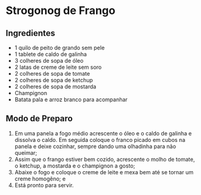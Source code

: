 # Strogonog de Frango

## Ingredientes

- 1 quilo de peito de grando sem pele
- 1 tablete de caldo de galinha
- 3 colheres de sopa de óleo
- 2 latas de creme de leite sem soro
- 2 colheres de sopa de tomate
- 2 colheres de sopa de ketchup
- 2 colheres de sopa de mostarda
- Champignon
- Batata pala e arroz branco para acompanhar

## Modo de Preparo

1. Em uma panela a fogo médio acrescente o óleo e o caldo de galinha e  dissolva o caldo. Em seguida coloque o franco picado em cubos na panela e deixe cozinhar, sempre dando uma olhadinha para não queimar; 
2. Assim que o frango estiver bem cozido, acrescente o molho de tomate, o ketchup, a mostarda e o champignon a gosto;
3. Abaixe o fogo e coloque o creme de leite e mexa bem até se tornar um creme homogêno; e 
4. Está pronto para servir.
